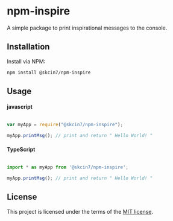 # npm-inspire
A simple package to print inspirational messages to the console.

## Installation
Install via NPM:

```bash
npm install @skcin7/npm-inspire
```

## Usage

#### javascript

```javascript

var myApp = require("@skcin7/npm-inspire");

myApp.printMsg(); // print and return " Hello World! " 

```

#### TypeScript

```typescript

import * as myApp from '@skcin7/npm-inspire';

myApp.printMsg(); // print and return " Hello World! " 


```

## License

This project is licensed under the terms of the
[MIT license](/LICENSE).